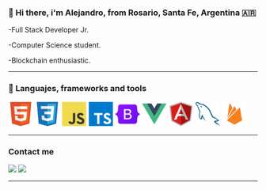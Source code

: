 ### 👋 Hi there, i'm Alejandro, from Rosario, Santa Fe, Argentina 🇦🇷

<p>-Full Stack Developer Jr.</p>
<p>-Computer Science student.</p>
<p>-Blockchain enthusiastic.</p>

<hr>

### 🔨 Languajes, frameworks and tools

<div>
  
<img src="https://github.com/devicons/devicon/blob/master/icons/html5/html5-original.svg" width="50rem">
<img src="https://github.com/devicons/devicon/blob/master/icons/css3/css3-original.svg" width="50rem">
<img src="https://github.com/devicons/devicon/blob/master/icons/javascript/javascript-original.svg" width="50rem">  
<img src="https://github.com/devicons/devicon/blob/master/icons/typescript/typescript-original.svg" width="50rem">
<img src="https://github.com/devicons/devicon/blob/master/icons/bootstrap/bootstrap-original.svg" width="50rem">  
<img src="https://github.com/devicons/devicon/blob/master/icons/vuejs/vuejs-original.svg" width="50rem">  
<img src="https://github.com/devicons/devicon/blob/master/icons/angularjs/angularjs-original.svg" width="50rem"> 
<img src="https://github.com/devicons/devicon/blob/master/icons/mysql/mysql-original.svg" width="50rem">
<img src="https://github.com/devicons/devicon/blob/master/icons/firebase/firebase-plain.svg" width="50rem">
  
 </div>
 
 <hr>
 
 ### Contact me
 
 <div>
  
 <img src="https://www.freepnglogos.com/pics/linkedin-logo-png" href="">
  
 <img src="https://www.freepnglogos.com/pics/linkedin-logo-png" href="">
  
 </div>


<hr>

<!--
**Chiquitolina/Chiquitolina** is a ✨ _special_ ✨ repository because its `README.md` (this file) appears on your GitHub profile.

Here are some ideas to get you started:

- 🔭 I’m currently working on ...
- 🌱 I’m currently learning ...
- 👯 I’m looking to collaborate on ...
- 🤔 I’m looking for help with ...
- 💬 Ask me about ...
- 📫 How to reach me: ...
- 😄 Pronouns: ...
- ⚡ Fun fact: ...
-->
